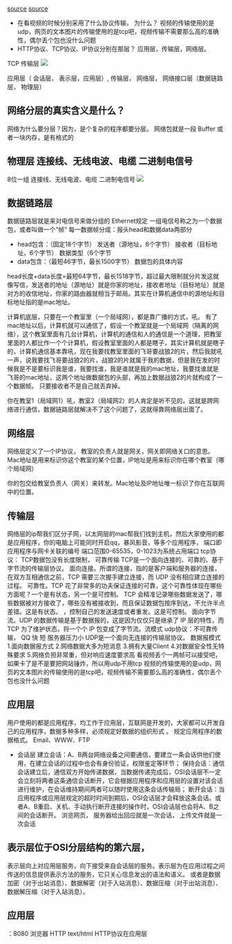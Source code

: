 [source](https://juejin.cn/post/6844904070889603085)
[source](https://blog.csdn.net/taotongning/article/details/81352985)

- 在看视频的时候分别采用了什么协议传输， 为什么？
  视频的传输使用的是udp，网页的文本图片的传输使用的是tcp吧，视频传输不需要那么高的准确性，偶尔丢个包也没什么问题
- HTTP协议、TCP协议、IP协议分别在那层？ 应用层，传输层，网络层。

TCP  传输层
![](https://blog.csdn.net/taotongning/article/details/81352985)

应用层（  会话层， 表示层，应用层）, 传输层， 网络层， 网络接口层（数据链路层， 物理层）

##  网络分层的真实含义是什么？
  网络为什么要分层？因为，是个复杂的程序都要分层。
  网络包就是一段 Buffer 或者一块内存，是有格式的 

## 物理层  连接线、无线电波、电缆   二进制电信号
8位一组 连接线、无线电波、电缆   二进制电信号
![](https://img-blog.csdn.net/20180802102210541?watermark/2/text/aHR0cHM6Ly9ibG9nLmNzZG4ubmV0L3Rhb3RvbmduaW5n/font/5a6L5L2T/fontsize/400/fill/I0JBQkFCMA==/dissolve/70)

## 数据链路层
数据链路层就是来对电信号来做分组的
Ethernet规定 一组电信号称之为一个数据包，或者叫做一个“帧”
每一数据帧分成：报头head和数据data两部分
  - head包含：（固定18个字节）
    发送者（源地址，6个字节）
    接收者（目标地址，6个字节）
    数据类型（6个字节
  - data包含：（最短46字节，最长1500字节）
    数据包的具体内容

  head长度+data长度=最短64字节，最长1518字节，超过最大限制就分片发这就像写信，发送者的地址（源地址）就是你家的地址，接收者地址（目标地址）就是对方的收信地址，你家的路由器就相当于邮局。其实在计算机通信中的源地址和目标地址指的是mac地址。

  计算机底层，只要在一个教室里（一个局域网），都是靠广播的方式，吼。
  有了mac地址以后，计算机就可以通信了，假设一个教室就是一个局域网（隔离的网络），这个教室里面有几台计算机，计算机的通信和人的通信是一个道理，把教室里面的人都比作一个个计算机，假设教室里面的人都是瞎子，其实计算机就是瞎子的，计算机通信基本靠吼，现在我要找教室里面的飞哥要战狼2的片，然后我就吼一声，说我要找飞哥要战狼2的片，战狼2的片就属于我的数据，但是我在发的时候我是不是要标识我是谁，我要找谁，我是谁就是我的mac地址，我要找谁就是飞哥的mac地址，这两个地址做数据包的头部，再加上数据战狼2的片就构成了一个数据帧。
  只要接收者不是自己就丢弃掉。

  你在教室1（局域网1）吼，教室2（局域网2）的人肯定是听不见的。这就是跨网络进行通信，数据链路层就解决不了这个问题了，这就得靠网络层出面了。

## 网络层
  网络层定义了一个IP协议，
  教室的负责人就是网关，网关即网络关口的意思。
  Mac地址是用来标识你这个教室的某个位置，IP地址是用来标识你在哪个教室（哪个局域网）

  你的包交给教室负责人（网关）来转发。Mac地址及IP地址唯一标识了你在互联网中的位置。

## 传输层
  网络层的ip帮我们区分子网，以太网层的mac帮我们找到主机，然后大家使用的都是应用程序，你的电脑上可能同时开启qq，暴风影音，等多个应用程序，
  端口即应用程序与网卡关联的编号
  端口范围0-65535，0-1023为系统占用端口
  tcp协议：  TCP数据包没有长度限制， 可靠传输
    TCP是一个面向连接的、可靠的、基于字节流的传输层协议。
    面向连接。所谓的连接，指的是客户端和服务器的连接，在双方互相通信之前，TCP 需要三次握手建立连接，而 UDP 没有相应建立连接的过程。
    可靠性。TCP 花了非常多的功夫保证连接的可靠，这个可靠性体现在哪些方面呢？一个是有状态，另一个是可控制。
    TCP 会精准记录哪些数据发送了，哪些数据被对方接收了，哪些没有被接收到，而且保证数据包按序到达，不允许半点差错。这是有状态。
    ，控制自己的发送速度或者重发。这是可控制。
    面向字节流。UDP 的数据传输是基于数据报的，这是因为仅仅只是继承了 IP 层的特性，而 TCP 为了维护状态，将一个个 IP 包变成了字节流。流模式
  udp协议：不可靠传输， QQ  快  短  服务器压力小
    UDP是一个面向无连接的传输层协议。 数据报模式
    1.面向数据报方式
    2.网络数据大多为短消息 
    3.拥有大量Client
    4.对数据安全性无特殊要求
    5.网络负担非常重，但对响应速度要求高
    看视频丢个一两帧可以接受吧，如果卡了是不是要把网站锤炸，所以用udp不用tcp
    视频的传输使用的是udp，网页的文本图片的传输使用的是tcp吧，视频传输不需要那么高的准确性，偶尔丢个包也没什么问题

## 应用层
  用户使用的都是应用程序，均工作于应用层，互联网是开发的，大家都可以开发自己的应用程序，数据多种多样，必须规定好数据的组织形式 。
  规定应用程序的数据格式。
  Email、WWW、FTP  

- 会话层 建立会话：A、B两台网络设备之间要通信，要建立一条会话供他们使用，在建立会话的过程中也会有身份验证，权限鉴定等环节；
保持会话：通信会话建立后，通信双方开始传递数据，当数据传递完成后，OSI会话层不一定会立刻将两者这条通信会话断开，它会根据应用程序和应用层的设置对该会话进行维护，在会话维持期间两者可以随时使用这条会话传输局；
断开会话：当应用程序或应用层规定的超时时间到期后，OSI会话层才会释放这条会话。或者A、B重启、关机、手动执行断开连接的操作时，OSI会话层也会将A、B之间的会话断开。
  浏览网页， 服务器给出回应就是一次会话， 上传文件就是一次会话 

## 表示层位于OSI分层结构的第六层，
  表示层向上对应用层服务，向下接受来自会话层的服务。表示层为在应用过程之间传送的信息提供表示方法的服务，它只关心信息发出的语法和语义。
  或者是数据加密（对于出站消息）、数据解密（对于入站消息）、数据压缩（对于出站消息）、数据解压缩（对于入站消息）。


## 应用层 
  ：8080  浏览器
  HTTP  text/html    HTTP协议在应用层
